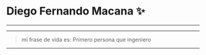 # Diego Fernando Macana ✨
-----------

---

> mi frase de vida es: Primero persona que ingeniero

---




